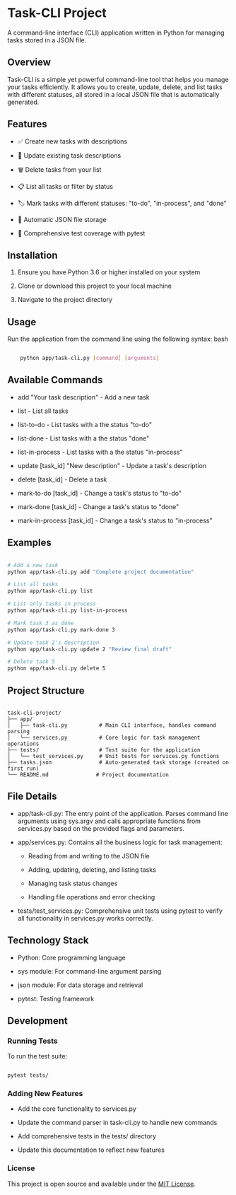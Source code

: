 # Task-CLI Project

A command-line interface (CLI) application written in Python for managing tasks stored in a JSON file.

## Overview

Task-CLI is a simple yet powerful command-line tool that helps you manage your tasks efficiently. It allows you to create, update, delete, and list tasks with different statuses, all stored in a local JSON file that is automatically generated.

## Features

- ✅ Create new tasks with descriptions

- 📝 Update existing task descriptions

- 🗑️ Delete tasks from your list

- 📋 List all tasks or filter by status

- 🏷️ Mark tasks with different statuses: "to-do", "in-process", and "done"

- 💾 Automatic JSON file storage

- 🧪 Comprehensive test coverage with pytest

## Installation

1. Ensure you have Python 3.6 or higher installed on your system

2. Clone or download this project to your local machine

3. Navigate to the project directory

## Usage

Run the application from the command line using the following syntax:
bash
```bash

    python app/task-cli.py [command] [arguments]

```

## Available Commands

- add "Your task description" - Add a new task

- list - List all tasks

- list-to-do - List tasks with a the status "to-do"

- list-done - List tasks with a the status "done"

- list-in-process - List tasks with a the status "in-process"

- update [task_id] "New description" - Update a task's description

- delete [task_id] - Delete a task

- mark-to-do [task_id] - Change a task's status to "to-do"

- mark-done [task_id] - Change a task's status to "done"

- mark-in-process [task_id] - Change a task's status to "in-process"

## Examples

```bash

# Add a new task
python app/task-cli.py add "Complete project documentation"

# List all tasks
python app/task-cli.py list

# List only tasks in process
python app/task-cli.py list-in-process

# Mark task 3 as done
python app/task-cli.py mark-done 3

# Update task 2's description
python app/task-cli.py update 2 "Review final draft"

# Delete task 5
python app/task-cli.py delete 5

```

## Project Structure

```text

task-cli-project/
├── app/
│   ├── task-cli.py          # Main CLI interface, handles command parsing
│   └── services.py          # Core logic for task management operations
├── tests/                   # Test suite for the application
│   └── test_services.py     # Unit tests for services.py functions
├── tasks.json               # Auto-generated task storage (created on first run)
└── README.md               # Project documentation

```

## File Details

- app/task-cli.py: The entry point of the application. Parses command line arguments using sys.argv and calls appropriate functions from services.py based on the provided flags and parameters.

- app/services.py: Contains all the business logic for task management:

    - Reading from and writing to the JSON file

    - Adding, updating, deleting, and listing tasks

    - Managing task status changes

    - Handling file operations and error checking

- tests/test_services.py: Comprehensive unit tests using pytest to verify all functionality in services.py works correctly.

## Technology Stack

- Python: Core programming language

- sys module: For command-line argument parsing

- json module: For data storage and retrieval

- pytest: Testing framework

## Development

### Running Tests

To run the test suite:

```bash

pytest tests/

```

### Adding New Features

- Add the core functionality to services.py

- Update the command parser in task-cli.py to handle new commands

- Add comprehensive tests in the tests/ directory

- Update this documentation to reflect new features

### License

This project is open source and available under the [MIT License](LICENSE).
